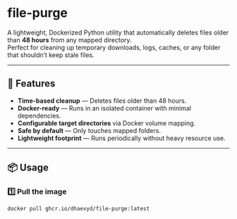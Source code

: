 # file-purge

A lightweight, Dockerized Python utility that automatically deletes files older than **48 hours** from any mapped directory.  
Perfect for cleaning up temporary downloads, logs, caches, or any folder that shouldn’t keep stale files.

---

## 🚀 Features

- **Time-based cleanup** — Deletes files older than 48 hours.
- **Docker-ready** — Runs in an isolated container with minimal dependencies.
- **Configurable target directories** via Docker volume mapping.
- **Safe by default** — Only touches mapped folders.
- **Lightweight footprint** — Runs periodically without heavy resource use.

---

## 📦 Usage

### 1️⃣ Pull the image

```bash
docker pull ghcr.io/dhaevyd/file-purge:latest

